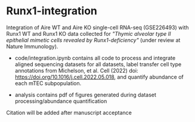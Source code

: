 # Runx1-integration

Integration of Aire WT and Aire KO single-cell RNA-seq (GSE226493) with Runx1 WT and Runx1 KO data collected for *"Thymic alveolar type II epithelial mimetic cells revealed by Runx1-deficiency"* (under review at Nature Immunology).

- code/integration.ipynb contains all code to process and integrate aligned sequencing datasets for all datasets, label transfer cell type annotations from Michelson, et al. Cell (2022) doi: https://doi.org/10.1016/j.cell.2022.05.018, and quantify abundance of each mTEC subpopulation.

- analysis contains pdf of figures generated during dataset processing/abundance quantification

Citation will be added after manuscript acceptance
